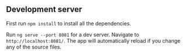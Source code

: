 ## Development server
First run `npm install` to install all the dependencies.


Run `ng serve --port 8081` for a dev server. Navigate to `http://localhost:8081/`. The app will automatically reload if you change any of the source files.

